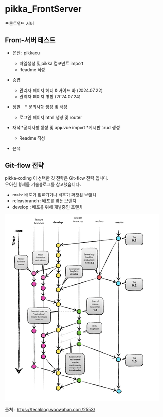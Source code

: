 # pikka_FrontServer
프론트엔드 서버

## Front-서버 테스트

* 은진 : pikkacu
    * 파일생성 및 pikka 컴포넌트 import
    * Readme 작성
* 승엽
    * 관리자 페이지 헤더 & 사이드 바 (2024.07.22)
    * 관리자 페이지 병합 (2024.07.24)
* 정한
    * 문의사항 생성 및 작성
    * 로그인 페이지 html 생성 및 router
* 재석
    *공지사항 생성 및 app.vue import
     *게시판 crud 생성  
    * Readme 작성

* 은석
    

## Git-flow 전략
pikka-coding 이 선택한 깃 전략은 Git-flow 전략 입니다. <br>
우아한 형제들 기술블로그를 참고했습니다.

* main: 배포가 완료되거나 배포가 확정된 브랜치
* releasbranch : 배포를 앞둔 브랜치
* develop : 배포를 위해 개발중인 프랜치

<img src="./git-flow.png" />

출처 : https://techblog.woowahan.com/2553/



